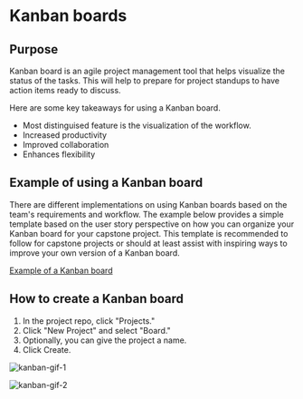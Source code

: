 # Kanban boards

## Purpose
Kanban board is an agile project management tool that helps visualize the status of the tasks. This will help to prepare for project standups to have action items ready to discuss.

Here are some key takeaways for using a Kanban board.
- Most distinguised feature is the visualization of the workflow.
- Increased productivity
- Improved collaboration
- Enhances flexibility

## Example of using a Kanban board
There are different implementations on using Kanban boards based on the team's requirements and workflow. The example below provides a simple template based on the user story perspective on how you can organize your Kanban board for your capstone project. This template is recommended to follow for capstone projects or should at least assist with inspiring ways to improve your own version of a Kanban board.

[Example of a Kanban board](https://github.com/users/crespohector/projects/13/views/2)

## How to create a Kanban board

1. In the project repo, click "Projects."
2. Click "New Project" and select "Board."
4. Optionally, you can give the project a name.
5. Click Create.

![kanban-gif-1](https://github.com/crespohector/welcome-to-mod-7/assets/76798385/abc2e73d-e44a-464c-9e87-a08b8cee6b6e)

![kanban-gif-2](https://github.com/crespohector/welcome-to-mod-7/assets/76798385/64d20fc9-f49a-4918-8d3b-c7cd07bb652f)

